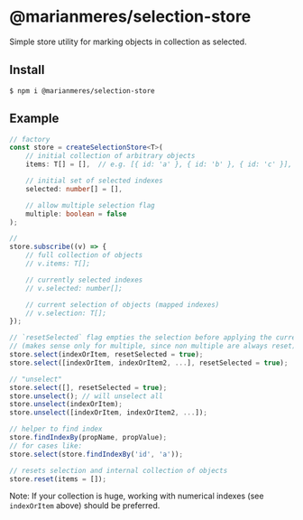 # @marianmeres/selection-store

Simple store utility for marking objects in collection as selected.

## Install

```shell
$ npm i @marianmeres/selection-store
```

## Example

```typescript
// factory
const store = createSelectionStore<T>(
    // initial collection of arbitrary objects
    items: T[] = [],  // e.g. [{ id: 'a' }, { id: 'b' }, { id: 'c' }],

    // initial set of selected indexes
    selected: number[] = [],

    // allow multiple selection flag
    multiple: boolean = false
);

//
store.subscribe((v) => {
    // full collection of objects
    // v.items: T[];

    // currently selected indexes
    // v.selected: number[];

    // current selection of objects (mapped indexes)
    // v.selection: T[];
});

// `resetSelected` flag empties the selection before applying the current one
// (makes sense only for multiple, since non multiple are always reset)
store.select(indexOrItem, resetSelected = true);
store.select([indexOrItem, indexOrItem2, ...], resetSelected = true);

// "unselect"
store.select([], resetSelected = true);
store.unselect(); // will unselect all
store.unselect(indexOrItem);
store.unselect([indexOrItem, indexOrItem2, ...]);

// helper to find index
store.findIndexBy(propName, propValue);
// for cases like:
store.select(store.findIndexBy('id', 'a'));

// resets selection and internal collection of objects
store.reset(items = []);
```

Note: If your collection is huge, working with numerical indexes (see `indexOrItem` above)
should be preferred.
